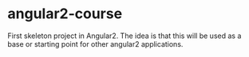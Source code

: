 # angular2-course

First skeleton project in Angular2. The idea is that this will be used as a base or starting point for other angular2 applications.
